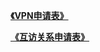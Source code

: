 [**《VPN申请表》**](/assets/VPN开通申请表.xlsx)

[**《互访关系申请表》**](/assets/xxxx系统-商网专有云-应用部署网络资源调研表-V3.2.xlsx)

